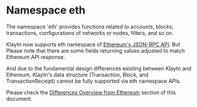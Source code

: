 
# Namespace eth <a id="namespace-eth"></a>

The namespace 'eth' provides functions related to accounts, blocks, transactions,
configurations of networks or nodes, filters, and so on.

Klaytn now supports eth namespace of [Ethereum's JSON-RPC API](https://eth.wiki/json-rpc/API). But Please note that
there are some fields returning values adjusted to match Ethereum API response. 

And due to the fundamental design differences existing between Klaytn and Ethereum, 
Klaytn's data structure (Transaction, Block, and TransactionReceipt) cannot be fully supported via eth namespace APIs.

Please check the [Differences Overview from Ethereum](#differences_overview_from_ethereum) section of this document.